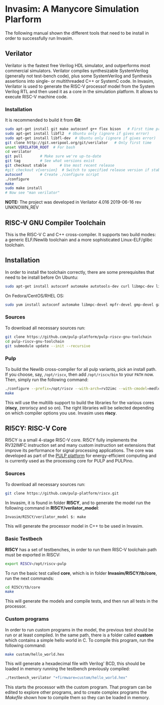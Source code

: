 # Invasim: A Manycore Simulation Plarform

The following manual shown the different tools that need to be install in order to successfully run Invasim.

## Verilator
Verilator is the fastest free Verilog HDL simulator, and outperforms most commercial simulators. Verilator compiles synthesizable SystemVerilog (generally not test-bench code), plus some SystemVerilog and Synthesis assertions into single- or multithreaded C++ or SystemC code. 
In Invasim, Verilator is used to generate the RISC-V processof model from the System Verilog RTL and then used it as a core in the simulation platform. It allows to execute RISC-V machine code.

### Installation
It is recommended to build it from **Git**:
```bash
sudo apt-get install git make autoconf g++ flex bison   # First time prerequisites 
sudo apt-get install libfl2  # Ubuntu only (ignore if gives error)
sudo apt-get install libfl-dev  # Ubuntu only (ignore if gives error)
git clone http://git.veripool.org/git/verilator   # Only first time
unset VERILATOR_ROOT  # For bash
cd verilator
git pull        # Make sure we're up-to-date
git tag         # See what versions exist
git checkout stable      # Use most recent release
#git checkout v{version}  # Switch to specified release version if stable doesn't work in project
autoconf        # Create ./configure script
./configure
make
sudo make install
# Now see "man verilator"
```

**NOTE:** The project was developed in Verilator 4.016 2019-06-16 rev UNKNOWN_REV

## RISC-V GNU Compiler Toolchain
This is the RISC-V C and C++ cross-compiler. It supports two build modes: a generic ELF/Newlib toolchain and a more sophisticated Linux-ELF/glibc toolchain.

## Installation
In order to install the toolchain correctly, there are some prerequisites that need to be install before On Ubuntu:
```bash
sudo apt-get install autoconf automake autotools-dev curl libmpc-dev libmpfr-dev libgmp-dev gawk build-essential bison flex texinfo gperf libtool patchutils bc zlib1g-dev
```
On Fedora/CentOS/RHEL OS:
```bash
sudo yum install autoconf automake libmpc-devel mpfr-devel gmp-devel gawk  bison flex texinfo patchutils gcc gcc-c++ zlib-devel
```
### Sources
To download all necessary sources run:
```bash
git clone https://github.com/pulp-platform/pulp-riscv-gnu-toolchain
cd pulp-riscv-gnu-toolchain
git submodule update --init --recursive
```
### Pulp
To build the Newlib cross-compiler for all pulp variants, pick an install path. If you choose, say, `/opt/riscv`, then add `/opt/riscv/bin` to your `PATH` now. Then, simply run the following command:
```bash
./configure --prefix=/opt/riscv --with-arch=rv32imc --with-cmodel=medlow --enable-multilib
make
```
This will use the multilib support to build the libraries for the various cores (**riscy**, zeroriscy and so on). The right libraries will be selected depending on which compiler options you use. Invasim uses **riscy**.

## RI5CY: RISC-V Core
RI5CY is a small 4-stage RISC-V core. RI5CY fully implements the RV32IMFC instruction set and many custom instruction set extensions that improve its performance for signal processing applications. The core was developed as part of the [PULP platform](http://pulp.ethz.ch/) for energy-efficient computing and is currently used as the processing core for PULP and PULPino.
### Sources
To download all necessary sources run:
```bash
git clone https://github.com/pulp-platform/riscv.git
```

In Invasim, it is found in folder **RI5CY**, and to generate the model run the following command in **RI5CY/verilator_model**:
```bash
Invasim/RI5CY/verilator_model $: make
```

This will generate the processor model in C++ to be used in Invasim.

### Basic Testbech
**RI5CY** has a set of testbenches, in order to run them RISC-V toolchain path must be exported in RISCV:
```bash
export RISCV=/opt/riscv-pulp
```
To run the basic test called **core**, which is in folder **Invasim/RI5CY/tb/core**, run the next commands:
```bash
cd RI5CY/tb/core
make
```
This will generate the models and compile tests, and then run all tests in the processor.
### Custom programs
In order to run custom programs in the model, the previous test should be run or at least compiled. In the same path, there is a folder called **custom** which contains a simple hello world in C. 
To compile this program, run the following command:
```bash
make custom/hello_world.hex
```
This will generate a hexadecimal file with Verilog' BCD, this should be loaded in memory running the testbench previously compiled:
```bash
./testbench_verilator "+firmware=custom/hello_world.hex"
```
This starts the processor with the custom program. That program can be edited to explore other programs, and to create complex programs the *Makefile* shown how to compile them so they can be loaded in memory.
